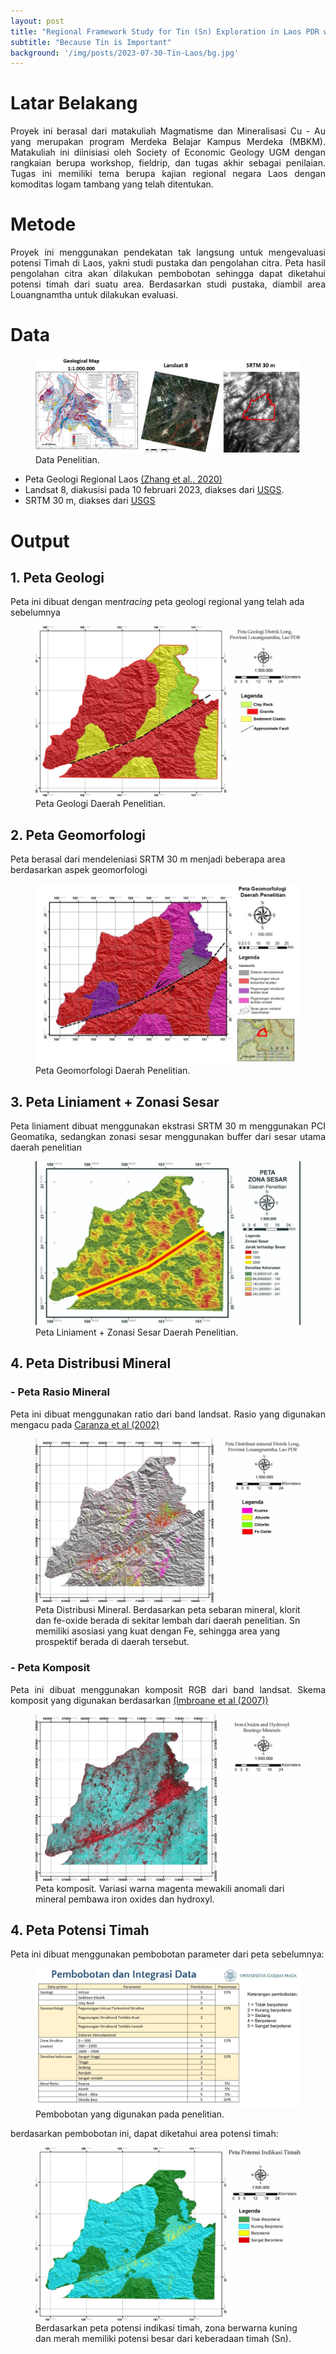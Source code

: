```yaml
---
layout: post
title: "Regional Framework Study for Tin (Sn) Exploration in Laos PDR with Special Case Study Louangnamtha Area"
subtitle: "Because Tin is Important"
background: '/img/posts/2023-07-30-Tin-Laos/bg.jpg'
---
```


# Latar Belakang
<p style="text-align:justify">Proyek ini berasal dari matakuliah Magmatisme dan Mineralisasi Cu - Au yang merupakan program Merdeka Belajar Kampus Merdeka (MBKM). Matakuliah ini diinisiasi oleh Society of Economic Geology UGM dengan rangkaian berupa workshop, fieldrip, dan tugas akhir sebagai penilaian. Tugas ini memiliki tema berupa kajian regional negara Laos dengan komoditas logam tambang yang telah ditentukan.</p>

# Metode
<p style="text-align:justify">Proyek ini menggunakan pendekatan tak langsung untuk mengevaluasi potensi Timah di Laos, yakni studi pustaka dan pengolahan citra. Peta hasil pengolahan citra akan dilakukan pembobotan sehingga dapat diketahui potensi timah dari suatu area. Berdasarkan studi pustaka, diambil area Louangnamtha untuk dilakukan evaluasi.</p>

# Data
<figure>
    <img src="/img/posts/2023-07-30-Tin-Laos/data.jpg"
         alt="Data Penelitian">
    <span class="caption text-muted">Data Penelitian.</span>
</figure>

- Peta Geologi Regional Laos <a href="https://doi.org/10.1016/j.oregeorev.2020.103582"> <u>(Zhang et al., 2020)</u> </a>
- Landsat 8, diakusisi pada 10 februari 2023, diakses dari [<u>USGS</u>](https://earthexplorer.usgs.gov/).
- SRTM 30 m, diakses dari [<u>USGS</u>](https://earthexplorer.usgs.gov/)

# Output
## 1. Peta Geologi  
Peta ini dibuat dengan men*tracing* peta geologi regional yang telah ada sebelumnya  

<figure>
    <img src="/img/posts/2023-07-30-Tin-Laos/peta_geologi.jpg"
         alt="Peta Geologi">
    <span class="caption text-muted">Peta Geologi Daerah Penelitian.</span>
</figure>

## 2. Peta Geomorfologi 
Peta berasal dari mendeleniasi SRTM 30 m menjadi beberapa area berdasarkan aspek geomorfologi

<figure>
    <img src="/img/posts/2023-07-30-Tin-Laos/peta_geomorf.jpg"
         alt="Peta Geomorfologi">
    <span class="caption text-muted">Peta Geomorfologi Daerah Penelitian.</span>
</figure>

## 3. Peta Liniament + Zonasi Sesar
<p style="text-align:justify">Peta liniament dibuat menggunakan ekstrasi SRTM 30 m menggunakan PCI Geomatika, sedangkan zonasi sesar menggunakan buffer dari sesar utama daerah penelitian</p>

<figure>
    <img src="/img/posts/2023-07-30-Tin-Laos/peta_kelurusan.jpg"
         alt="Peta Kelurusan">
    <span class="caption text-muted">Peta Liniament + Zonasi Sesar Daerah Penelitian.</span>
</figure>

## 4. Peta Distribusi Mineral
### - Peta Rasio Mineral
<p style="text-align:justify">Peta ini dibuat menggunakan ratio dari band landsat. Rasio yang digunakan mengacu pada <a href="https://doi.org/10.1080/01431160110115014"> <u>Caranza et al (2002)</u></a></p>

<figure>
    <img src="/img/posts/2023-07-30-Tin-Laos/peta_distribusi_mineral.jpg"
         alt="Peta Distribusi Mineral">
    <span class="caption text-muted">Peta Distribusi Mineral. Berdasarkan peta sebaran mineral, klorit dan fe-oxide berada di sekitar lembah dari daerah penelitian. Sn memiliki asosiasi yang kuat dengan Fe, sehingga area yang prospektif berada di daerah tersebut.</span>
</figure>

### - Peta Komposit
<p style="text-align:justify">Peta ini dibuat menggunakan komposit RGB dari band landsat. Skema komposit yang digunakan berdasarkan <a href="http://dx.doi.org/10.1109/SYNASC.2007.52"> <u>(Imbroane et al (2007))</u></a></p>

<figure>
    <img src="/img/posts/2023-07-30-Tin-Laos/peta_komposit.jpg"
         alt="Peta komposit">
    <span class="caption text-muted">Peta komposit. Variasi warna magenta mewakili anomali dari mineral pembawa iron oxides dan hydroxyl.</span>
</figure>

## 4. Peta Potensi Timah
Peta ini dibuat menggunakan pembobotan parameter dari peta sebelumnya: 
<figure>
    <img src="/img/posts/2023-07-30-Tin-Laos/bobot.jpg"
         alt="bobot">
    <span class="caption text-muted">Pembobotan yang digunakan pada penelitian. </span>
</figure>

berdasarkan pembobotan ini, dapat diketahui area potensi timah:
<figure>
    <img src="/img/posts/2023-07-30-Tin-Laos/peta_potensi.jpg"
         alt="potensi">
    <span class="caption text-muted">Berdasarkan peta potensi indikasi timah, zona berwarna kuning dan merah memiliki potensi besar dari keberadaan timah (Sn).</span>
</figure>
